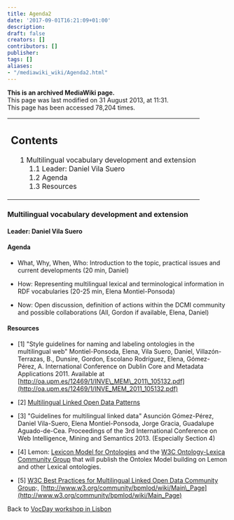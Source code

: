 ```yaml
---
title: Agenda2
date: '2017-09-01T16:21:09+01:00'
description: 
draft: false
creators: []
contributors: []
publisher: 
tags: []
aliases:
- "/mediawiki_wiki/Agenda2.html"
---
```


 **This is an archived MediaWiki page.**  
This page was last modified on 31 August 2013, at 11:31.  
This page has been accessed 78,204 times.

<table id="toc" class="toc">
  <tr>
    <td>
      <div id="toctitle">
        <h2>Contents</h2>
      </div>
      <ul>
        <li class="toclevel-1 tocsection-1">
          <a href="#Multilingual_vocabulary_development_and_extension"><span class="tocnumber">1</span> <span class="toctext">Multilingual vocabulary development and extension</span></a>
          <ul>
            <li class="toclevel-2 tocsection-2"><a href="#Leader:_Daniel_Vila_Suero"><span class="tocnumber">1.1</span> <span class="toctext">Leader: Daniel Vila Suero</span></a></li>
            <li class="toclevel-2 tocsection-3"><a href="#Agenda"><span class="tocnumber">1.2</span> <span class="toctext">Agenda</span></a></li>
            <li class="toclevel-2 tocsection-4"><a href="#Resources"><span class="tocnumber">1.3</span> <span class="toctext">Resources</span></a></li>
          </ul>
        </li>
      </ul>
    </td>
  </tr>
</table>

### Multilingual vocabulary development and extension

#### Leader: Daniel Vila Suero

#### Agenda

- What, Why, When, Who: Introduction to the topic, practical issues and current developments (20 min, Daniel)

- How: Representing multilingual lexical and terminological information in RDF vocabularies (20-25 min, Elena Montiel-Ponsoda)

- Now: Open discussion, definition of actions within the DCMI community and possible collaborations (All, Gordon if available, Elena, Daniel) 

#### Resources

- [1] "Style guidelines for naming and labeling ontologies in the multilingual web" Montiel-Ponsoda, Elena, Vila Suero, Daniel, Villazón-Terrazas, B., Dunsire, Gordon, Escolano Rodríguez, Elena, Gómez-Pérez, A. International Conference on Dublin Core and Metadata Applications 2011. Available at [http://oa.upm.es/12469/1/INVE\_MEM\_2011\_105132.pdf](http://oa.upm.es/12469/1/INVE_MEM_2011_105132.pdf)

- [2] [Multilingual Linked Open Data Patterns](http://www.weso.es/MLODPatterns/)

- [3] "Guidelines for multilingual linked data" Asunción Gómez-Pérez, Daniel Vila-Suero, Elena Montiel-Ponsoda, Jorge Gracia, Guadalupe Aguado-de-Cea. Proceedings of the 3rd International Conference on Web Intelligence, Mining and Semantics 2013. (Especially Section 4)

- [4] Lemon: [Lexicon Model for Ontologies](http://lemon-model.net) and the [W3C Ontology-Lexica Community Group](http://www.w3.org/community/ontolex/) that will publish the Ontolex Model building on Lemon and other Lexical ontologies.

- [5] [W3C Best Practices for Multilingual Linked Open Data Community Group](http://www.w3.org/community/bpmlod/):, [http://www.w3.org/community/bpmlod/wiki/Main\_Page](http://www.w3.org/community/bpmlod/wiki/Main_Page)

Back to [VocDay workshop in Lisbon](/mediawiki_wiki/VocDay_workshop_in_Lisbon.md)


